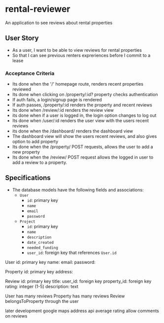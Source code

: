 # rental-reviewer
An application to see reviews about rental properties

## User Story
 * As a user, I want to be able to view reviews for rental properties
 * So that I can see previous renters expreriences before I commit to a lease

### Acceptance Criteria

 * Its done when the '/' homepage route, renders recent properties reviewed
 * Its done when clicking on /property/:id? property checks authentication
 * If auth fails, a login/signup page is rendered
 * If auth passes, /property/:id renders the property and recent reviews
 * Its done when /review/:id renders the review view
 * its done when if a user is logged in, the login option changes to log out
 * Its done when /user/:id renders the user view with the users recent reviews
 * its done when the /dashboard/ renders the dashboard view
 * The dashboard view will show the users recent reviews, and also gives option to add property
 * Its done when the /property/ POST requests, allows the user to add a new property
 * Its done when the /review/ POST request allows the logged in user to add a review to a property. 


## Specifications
* The database models have the following fields and associations:
  * `User`
    * `id`: primary key
    * `name`
    * `email`
    * `password`
  * `Project`
    * `id`: primary key
    * `name`
    * `description`
    * `date_created`
    * `needed_funding`
    * `user_id`: foreign key that references `User.id`


User
    id: primary key
    name:
    email:
    password:

Property
    id: primary key
    address: 

Review
    id: primary key
    title: 
    user_id: foreign key
    property_id: foreign key
    rating: integer (1-5)
    description: text

User has many reviews
Property has many reviews
Review belongsToProperty through the user 



later development
google maps address api
average rating
allow comments on reviews

